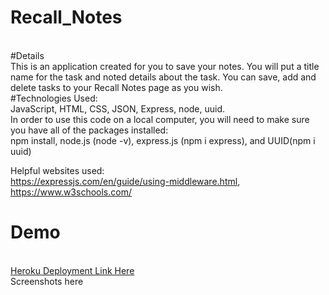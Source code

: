 # Recall_Notes
<br>
#Details
<br>
This is an application created for you to save your notes. You will put a title name for the task and noted details about the task. You can save, add and delete tasks to your Recall Notes page as you wish. 
<br>
#Technologies Used:
<br>
JavaScript, HTML, CSS, JSON, Express, node, uuid.
<br>
In order to use this code on a local computer, you will need to make sure you have all of the packages installed:
<br>
npm install, node.js (node -v), express.js (npm i express), and UUID(npm i uuid)
<br>

Helpful websites used:
<br>
https://expressjs.com/en/guide/using-middleware.html, https://www.w3schools.com/
<br>

# Demo
<br>
<a href="https://recall-your-notes.herokuapp.com/">Heroku Deployment Link Here</a>
<br>
Screenshots here
